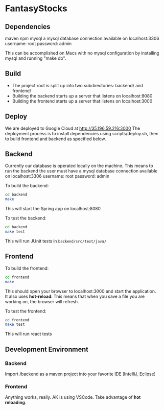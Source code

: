 # FantasyStocks
## Dependencies
maven
npm
mysql
a mysql database connection available on
    localhost:3306
    username: root
    password: admin

This can be accomplished on Macs with no mysql configuration by installing mysql and running "make db".


## Build
* The project root is split up into two subdirectories: backend/ and frontend/
* Building the backend starts up a server that listens on localhost:8080
* Building the frontend starts up a server that listens on localhost:3000

## Deploy
We are deployed to Google Cloud at http://35.196.59.216:3000
The deployment process is to install dependencies using scripts/deploy.sh, then to build frontend and backend as specified below.

## Backend

Currently our database is operated locally on the machine. This means to run
the backend the user must have a mysql database connection available on
localhost:3306
username: root
password: admin

To build the backend:
```bash
cd backend
make
```
This will start the Spring app on localhost:8080

To test the backend:
```bash
cd backend
make test
```
This will run JUnit tests in ```backend/src/test/java/```


## Frontend
To build the frontend:
```bash
cd frontend
make
```
This should open your browser to localhost:3000 and start the application. It also uses **hot-reload**. This means that when you save a file you are working on, the browser will refresh.

To test the frontend:
```bash
cd frontend
make test
```
This will run react tests

## Development Environment
### Backend
Import /backend as a maven project into your favorite IDE (IntelliJ, Eclipse)

### Frontend
Anything works, really. AK is using VSCode. Take advantage of **hot reloading**.

